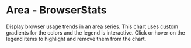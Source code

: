# Area - BrowserStats #

Display browser usage trends in an area series. This chart uses custom gradients for the colors and the legend is interactive.  Click or hover on the legend items to highlight and remove them from the chart.